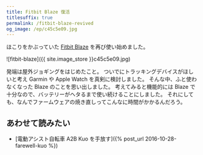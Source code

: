 ```yaml
---
title: Fitbit Blaze 復活
titlesuffix: true
permalink: /fitbit-blaze-revived
og_image: /ep/c45c5e09.jpg
---
```


ほこりをかぶっていた [Fitbit Blaze](https://en.wikipedia.org/wiki/List_of_Fitbit_products#Fitbit_Blaze) を再び使い始めました。


![fitbit-blaze]({{ site.image_store }}c45c5e09.jpg)

発端は屋外ジョギングをはじめたこと。
ついでにトラッキングデバイスがほしいと考え Garmin や Apple Watch を真剣に検討しました。
そんな中、ふと使わなくなった Blaze のことを思い出しました。
考えてみると機能的には Blaze で十分なので、バッテリーがヘタるまで使い続けることにしました。
それにしても、なんでファームウェアの焼き直しってこんなに時間がかかるんだろう。

## あわせて読みたい

- [電動アシスト自転車 A2B Kuo を手放す]({% post_url 2016-10-28-farewell-kuo %})
